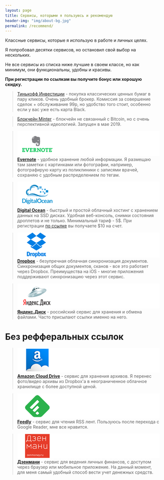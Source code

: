 ```yaml
---
layout: page
title: Сервисы, которыми я пользуюсь и рекомендую
header-img: "img/about-bg.jpg"
permalink: /recommend/
---
```


Классные сервисы, которые я использую в работе и личных целях.

Я попробовал десятки сервисов, но остановил свой выбор на нескольких.

Не все сервисы из списка ниже лучшие в своем классе, но как минимум, они функциональны, удобны и красивы. 

**При регистрации по ссылкам вы получите бонус или хорошую скидку.** 

>[Тинькофф Инвестиции](https://www.tinkoff.ru/sl/1yKLkzT0slA) - покупка классических ценных бумаг в пару кликов. Очень удобный брокер. Комиссия за совершение сделок + обслуживание 99р, но удобство того стоит, особенно если у вас уже есть карта Black.

>[Блокчейн Minter](http://t.me/MinterContestBot?start=125636) - блокчейн не связанный с Bitcoin, но с очень перспективной идеологией. Запущен в мае 2019.

>[![](/images/2015/09/logo_evernote-1.png)](https://www.evernote.com/referral/Registration.action?sig=116f27e9c1299381270fdccc23c7fc4afaf839a2ca748afe32431040deace24b&uid=5563004)
[**Evernote**](https://www.evernote.com/referral/Registration.action?sig=be670050042704de9d866d7aec6d20dd&uid=5563004)  - удобное хранение любой информации. Я размещаю там заметки с картинками или фотографии, например, фотографирую карту из поликлиники с записями врачей, сохраняю с удобным распределением по тегам.


>[![](/images/2015/09/logo_digitalocean-1.png)](https://m.do.co/c/b4b70bceb22c)
[**Digital Ocean**](https://m.do.co/c/b4b70bceb22c) - быстрый и простой облачный хостинг с хранением данных на SSD дисках. Удобная веб-консоль, снимки состояния дроплетов и не только. Минимальный тариф - 5$. При регистрации [по ссылке](https://m.do.co/c/b4b70bceb22c) вы получаете $10 на счет.


>[![](/images/2015/09/logo_dropbox-1.png)](https://db.tt/vxSlAY4l)
[**Dropbox**](https://db.tt/vxSlAY4l) - безупречная облачная синхронизация документов. Синхронизация общих документов, сканов - все это работает через Dropbox. Преимущества на iOS - многие приложения поддерживают синхронизацию через этот сервис.


>[![](/images/2015/09/logo_yandexdisk.png)](https://disk.yandex.ru/invite/?hash=I2IUR2R9)
[**Яндекс.Диск**](https://disk.yandex.ru/invite/?hash=I2IUR2R9) - российский сервис для хранения и обмена файлами. Часто присылают ссылки именно на него.


# Без рефферальных ссылок
>[![](/images/2015/09/logo_amazonclouddrive.png)](https://www.amazon.com/clouddrive/learnmore)
[**Amazon Cloud Drive**](https://www.amazon.com/clouddrive/learnmore) - сервис для хранения архивов. Я перенес фото/видео архивы из Dropbox'a в неограниченное облачное хранилище с более доступной ценой.


>[![](/images/2015/09/logo_feedly.png)](https://feedly.com)
[**Feedly**](https://feedly.com) - сервис для чтения RSS лент. Пользуюсь после перехода с Google Reader, мне все нравится.


>[![](/images/2015/09/logo_zenmoney.png)](https://zenmoney.ru)
[**Дзенмани**](https://zenmoney.ru) - сервис для ведения личных финансов, с доступом через браузер или мобильное приложение. На данный момент, для меня самый удобный способ вести учет денежных средств.

